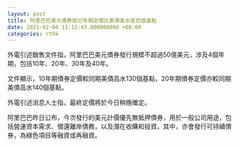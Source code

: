 ```yaml
---
layout: post
title: 阿里巴巴美元債券部分年期定價比美債高水逾百個基點
date: 2021-02-04 11:13:43.000000000 +08:00
categories: rthk
---
```


外電引述銷售文件指，阿里巴巴美元債券發行規模不超過50億美元，涉及4個年期，包括10年、20年、30年及40年。

文件顯示，10年期債券定價較同期美債高水130個基點，20年期債券定價亦較同期美債高水140個基點。

外電引述消息人士指，最終定價將於今日稍晚確定。

阿里巴巴昨日公布，今次發行的美元計價優先無抵押債券，用於一般公司用途，包括營運資本需求、償還離岸債務，以及潛在收購和投資。其中，亦會發行可持續債券，為綠色項目等融資或再融資。
